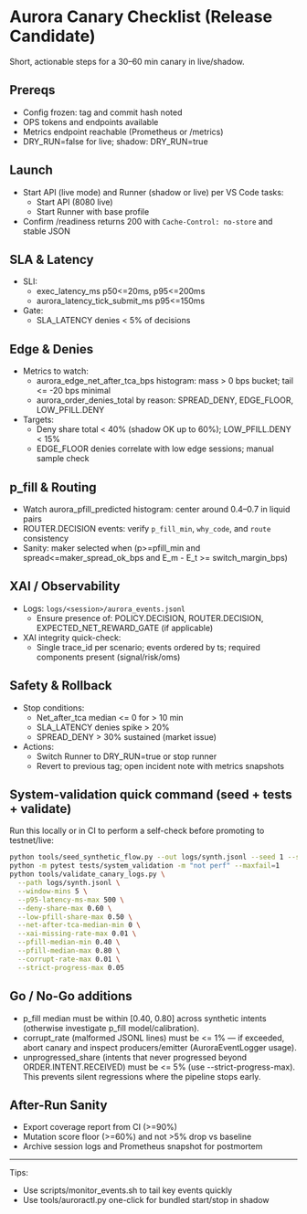 # Aurora Canary Checklist (Release Candidate)

Short, actionable steps for a 30–60 min canary in live/shadow.

## Prereqs
- Config frozen: tag and commit hash noted
- OPS tokens and endpoints available
- Metrics endpoint reachable (Prometheus or /metrics)
- DRY_RUN=false for live; shadow: DRY_RUN=true

## Launch
- Start API (live mode) and Runner (shadow or live) per VS Code tasks:
  - Start API (8080 live)
  - Start Runner with base profile
- Confirm /readiness returns 200 with `Cache-Control: no-store` and stable JSON

## SLA & Latency
- SLI:
  - exec_latency_ms p50<=20ms, p95<=200ms
  - aurora_latency_tick_submit_ms p95<=150ms
- Gate:
  - SLA_LATENCY denies < 5% of decisions

## Edge & Denies
- Metrics to watch:
  - aurora_edge_net_after_tca_bps histogram: mass > 0 bps bucket; tail <= -20 bps minimal
  - aurora_order_denies_total by reason: SPREAD_DENY, EDGE_FLOOR, LOW_PFILL.DENY
- Targets:
  - Deny share total < 40% (shadow OK up to 60%); LOW_PFILL.DENY < 15%
  - EDGE_FLOOR denies correlate with low edge sessions; manual sample check

## p_fill & Routing
- Watch aurora_pfill_predicted histogram: center around 0.4–0.7 in liquid pairs
- ROUTER.DECISION events: verify `p_fill_min`, `why_code`, and `route` consistency
- Sanity: maker selected when (p>=pfill_min and spread<=maker_spread_ok_bps and E_m - E_t >= switch_margin_bps)

## XAI / Observability
- Logs: `logs/<session>/aurora_events.jsonl`
  - Ensure presence of: POLICY.DECISION, ROUTER.DECISION, EXPECTED_NET_REWARD_GATE (if applicable)
- XAI integrity quick-check:
  - Single trace_id per scenario; events ordered by ts; required components present (signal/risk/oms)

## Safety & Rollback
- Stop conditions:
  - Net_after_tca median <= 0 for > 10 min
  - SLA_LATENCY denies spike > 20%
  - SPREAD_DENY > 30% sustained (market issue)
- Actions:
  - Switch Runner to DRY_RUN=true or stop runner
  - Revert to previous tag; open incident note with metrics snapshots

## System-validation quick command (seed + tests + validate)

Run this locally or in CI to perform a self-check before promoting to testnet/live:

```bash
python tools/seed_synthetic_flow.py --out logs/synth.jsonl --seed 1 --scenarios maker,taker,low_pfill,size_zero,sla_deny --n 1 --truncate
python -m pytest tests/system_validation -m "not perf" --maxfail=1
python tools/validate_canary_logs.py \
  --path logs/synth.jsonl \
  --window-mins 5 \
  --p95-latency-ms-max 500 \
  --deny-share-max 0.60 \
  --low-pfill-share-max 0.50 \
  --net-after-tca-median-min 0 \
  --xai-missing-rate-max 0.01 \
  --pfill-median-min 0.40 \
  --pfill-median-max 0.80 \
  --corrupt-rate-max 0.01 \
  --strict-progress-max 0.05
```

## Go / No-Go additions

- p_fill median must be within [0.40, 0.80] across synthetic intents (otherwise investigate p_fill model/calibration).
- corrupt_rate (malformed JSONL lines) must be <= 1% — if exceeded, abort canary and inspect producers/emitter (AuroraEventLogger usage).
 - unprogressed_share (intents that never progressed beyond ORDER.INTENT.RECEIVED) must be <= 5% (use --strict-progress-max). This prevents silent regressions where the pipeline stops early.

## After-Run Sanity
- Export coverage report from CI (>=90%)
- Mutation score floor (>=60%) and not >5% drop vs baseline
- Archive session logs and Prometheus snapshot for postmortem

---
Tips:
- Use scripts/monitor_events.sh to tail key events quickly
- Use tools/auroractl.py one-click for bundled start/stop in shadow

